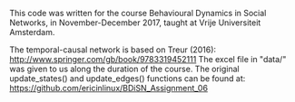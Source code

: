 This code was written for the course Behavioural Dynamics in Social Networks, in November-December 2017, taught at Vrije Universiteit Amsterdam.

The temporal-causal network is based on Treur (2016): http://www.springer.com/gb/book/9783319452111
The excel file in "data/" was given to us along the duration of the course.
The original update_states() and update_edges() functions can be found at: https://github.com/ericinlinux/BDiSN_Assignment_06
